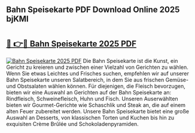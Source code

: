 ## Bahn Speisekarte PDF Download Online 2025 bjKMI

# <h2><a href="http://gc5emp.nevu.top/?p=Bahn+Speisekarte">🔗 👉🔴 Bahn Speisekarte 2025 PDF</a></h2>

[![Bahn Speisekarte 2025 PDF](https://i.imgur.com/dBaPXMq.png)](http://gc5emp.nevu.top/?p=Bahn+Speisekarte)
Die Bahn Speisekarte ist die Kunst, ein Gericht zu kreieren und zwischen einer Vielzahl von Gerichten zu wählen. Wenn Sie etwas Leichtes und Frisches suchen, empfehlen wir auf unserer Bahn Speisekarte unseren Salatbereich, in dem Sie aus frischen Gemüse- und Obstsalaten wählen können. Für diejenigen, die Fleisch bevorzugen, bieten wir eine Auswahl an Gerichten auf der Bahn Speisekarte an: Rindfleisch, Schweinefleisch, Huhn und Fisch. Unseren Auserwählten bieten wir Gourmet-Gerichte wie Schaschlik und Steak an, die auf einem alten Feuer zubereitet werden. Unsere Bahn Speisekarte bietet eine große Auswahl an Desserts, von klassischen Torten und Kuchen bis hin zu exquisiten Crème Brûlée und Schokoladenpyramiden.
